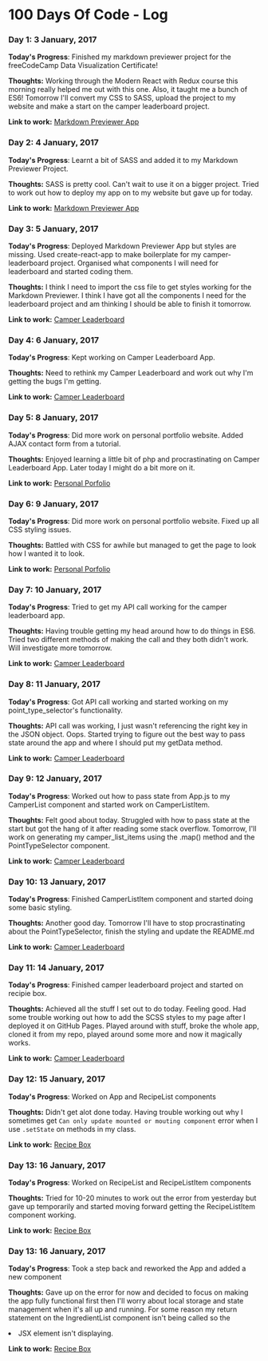 # 100 Days Of Code - Log

### Day 1: 3 January, 2017


**Today's Progress**: Finished my markdown previewer project for the freeCodeCamp Data Visualization Certificate!

**Thoughts:** Working through the Modern React with Redux course this morning really helped me out with this one. Also, it taught me a bunch of ES6! Tomorrow I'll convert my CSS to SASS, upload the project to my website and make a start on the camper leaderboard project.

**Link to work:** [Markdown Previewer App](https://github.com/4xDMG/markdown-previewer)


### Day 2: 4 January, 2017


**Today's Progress**: Learnt a bit of SASS and added it to my Markdown Previewer Project.

**Thoughts:** SASS is pretty cool. Can't wait to use it on a bigger project. Tried to  work out how to deploy my app on to my website but gave up for today.

**Link to work:** [Markdown Previewer App](https://github.com/4xDMG/markdown-previewer)


### Day 3: 5 January, 2017


**Today's Progress**: Deployed Markdown Previewer App but styles are missing. Used create-react-app to make boilerplate for my camper-leaderboard project. Organised what components I will need for leaderboard and started coding them.

**Thoughts:** I think I need to import the css file to get styles working for the Markdown Previewer. I think I have got all the components I need for the leaderboard project and am thinking I should be able to finish it tomorrow.

**Link to work:** [Camper Leaderboard](https://github.com/4xDMG/camper-leaderboard)


### Day 4: 6 January, 2017


**Today's Progress**: Kept working on Camper Leaderboard App.

**Thoughts:** Need to rethink my Camper Leaderboard and work out why I'm getting the bugs I'm getting.

**Link to work:** [Camper Leaderboard](https://github.com/4xDMG/camper-leaderboard)


### Day 5: 8 January, 2017


**Today's Progress**: Did more work on personal portfolio website. Added AJAX contact form from a tutorial.

**Thoughts:** Enjoyed learning a little bit of php and procrastinating on Camper Leaderboard App. Later today I might do a bit more on it.

**Link to work:** [Personal Porfolio](http://www.danieltait.com.au)


### Day 6: 9 January, 2017


**Today's Progress**: Did more work on personal portfolio website. Fixed up all CSS styling issues.

**Thoughts:** Battled with CSS for awhile but managed to get the page to look how I wanted it to look.

**Link to work:** [Personal Porfolio](http://www.danieltait.com.au)


### Day 7: 10 January, 2017


**Today's Progress**: Tried to get my API call working for the camper leaderboard app.

**Thoughts:** Having trouble getting my head around how to do things in ES6. Tried two different methods of making the call and they both didn't work. Will investigate more tomorrow.

**Link to work:** [Camper Leaderboard](https://github.com/4xDMG/camper-leaderboard)


### Day 8: 11 January, 2017


**Today's Progress**: Got API call working and started working on my point_type_selector's functionality.

**Thoughts:** API call was working, I just wasn't referencing the right key in the JSON object. Oops. Started trying to figure out the best way to pass state around the app and where I should put my getData method.

**Link to work:** [Camper Leaderboard](https://github.com/4xDMG/camper-leaderboard)


### Day 9: 12 January, 2017


**Today's Progress**: Worked out how to pass state from App.js to my CamperList component and started work on CamperListItem.

**Thoughts:** Felt good about today. Struggled with how to pass state at the start but got the hang of it after reading some stack overflow. Tomorrow, I'll work on generating my camper_list_items using the .map() method and the PointTypeSelector component.

**Link to work:** [Camper Leaderboard](https://github.com/4xDMG/camper-leaderboard)


### Day 10: 13 January, 2017


**Today's Progress**: Finished CamperListItem component and started doing some basic styling.

**Thoughts:** Another good day. Tomorrow I'll have to stop procrastinating about the PointTypeSelector, finish the styling and update the README.md

**Link to work:** [Camper Leaderboard](https://github.com/4xDMG/camper-leaderboard)


### Day 11: 14 January, 2017


**Today's Progress**: Finished camper leaderboard project and started on recipie box.

**Thoughts:** Achieved all the stuff I set out to do today. Feeling good. Had some trouble working out how to add the SCSS styles to my page after I deployed it on GitHub Pages. Played around with stuff, broke the whole app, cloned it from my repo, played around some more and now it magically works.

**Link to work:** [Camper Leaderboard](https://github.com/4xDMG/camper-leaderboard)


### Day 12: 15 January, 2017


**Today's Progress**: Worked on App and RecipeList components

**Thoughts:** Didn't get alot done today. Having trouble working out why I sometimes get ```Can only update mounted or mouting component``` error when I use ```.setState``` on methods in my class.

**Link to work:** [Recipe Box](https://github.com/4xDMG/recipe-box)



### Day 13: 16 January, 2017


**Today's Progress**: Worked on RecipeList and RecipeListItem components

**Thoughts:** Tried for 10-20 minutes to work out the error from yesterday but gave up temporarily and started moving forward getting the RecipeListItem component working.

**Link to work:** [Recipe Box](https://github.com/4xDMG/recipe-box)



### Day 13: 16 January, 2017


**Today's Progress**: Took a step back and reworked the App and added a new component

**Thoughts:** Gave up on the error for now and decided to focus on making the app fully functional first then I'll worry about local storage and state management when it's all up and running. For some reason my return statement on the IngredientList component isn't being called so the <li> JSX element isn't displaying.

**Link to work:** [Recipe Box](https://github.com/4xDMG/recipe-box)
